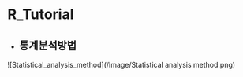 # R_Tutorial



- 
  ## 통계분석방법


![Statistical_analysis_method](/Image/Statistical analysis method.png)
